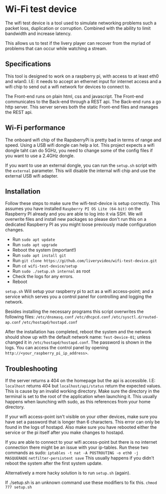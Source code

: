 # Wi-Fi test device

The wifi test device is a tool used to simulate networking problems such a packet loss, duplication or corruption.
Combined with the ability to limit bandwidth and increase latency.

This allows us to test if the livery player can recover from the myriad of problems that can occur while watching a stream.

## Specifications

This tool is designed to work on a raspberry pi, with access to at least eth0 and wlan0.
I.E: it needs to accept an ethernet input for internet access and a wifi chip to send out a wifi network for devices to connect to.

The Front-end runs on plain html, css and javascript.
The Front-end communicates to the Back-end through a REST api.
The Back-end runs a go http server. This server serves both the static Front-end files and manages the REST api.

## Wi-Fi performance

The onboard wifi chip of the RapsberryPi is pretty bad in terms of range and speed.
Using a USB wifi dongle can help a lot.
This project expects a wifi dongle taht can do 5GHz, you need to change some of the config files if you want to use a 2.4GHz dongle.

If you want to use an external dongle, you can run the `setup.sh` script with the `external` parameter.
This will disable the internal wifi chip and use the external USB wifi adapter.

## Installation

Follow these steps to make sure the wifi-test-device is setup correctly.
This assumes you have installed `Raspberry PI OS Lite (64-bit)` on the Raspberry PI already and you are able to log into it via SSH.
We will overwrite files and install new packages so please don't run this on a dedicated Raspberry PI as you might loose previously made configuration changes.

- Run `sudo apt update`
- Run `sudo apt upgrade`
- Reboot the system (important!)
- Run `sudo apt install git`
- Run `git clone https://github.com/liveryvideo/wifi-test-device.git`
- Run `cd wifi-test-device/setup`
- Run `sudo ./setup.sh internal` as root
- Check the logs for any errors.
- Reboot

`setup.sh` Will setup your raspberry pi to act as a wifi access-point;
and a service which serves you a control panel for controlling and logging the network.

Besides installing the necessary programs this script overwrites the following files:
`/etc/dnsmasq.conf`
`/etc/dhcpcd.conf`
`/etc/sysctl.d/routed-ap.conf`
`/etc/hostapd/hostapd.conf`

After the installation has completed, reboot the system and the network should show up with the default network name: `Test-Device-01`; unless changed it in `/etc/hostapd/hostapd.conf`.
The password is shown in the logs.
You can access the control panel by opening `http://<your_raspberry_pi_ip_address>`.

## Troubleshooting

If the server returns a 404 on the homepage but the api is accessible.
I.E: `localhost` returns 404 but `localhost/api/status` return the expected values.
This is cause by an invalid working directory. Make sure the directory in the terminal is set to the root of the application when launching it.
This usually happens when launching with sudo, as this references from your home directory.


If your wifi access-point isn't visible on your other devices, make sure you have set a password that is longer than 6 characters.
This error can only be found in the logs of hostapd. Also make sure you have rebooted either the service or the pi itself after you make changes to hostapd.


If you are able to connect to your wifi access-point but there is no internet connection there might be an issue with your ip-tables.
Run these two commands as sudo:
`iptables -t nat -A POSTROUTING -o eth0 -j MASQUERADE`
`netfilter-persistent save`
This usually happens if you didn't reboot the system after the first system update.

Alternatively a more hacky solution is to run `setup.sh` (again).

If ./setup.sh is an unknown command use these modifiers to fix this.
`chmod 777 setup.sh`
